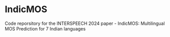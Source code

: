 # IndicMOS
Code reporsitory for the INTERSPEECH 2024 paper - IndicMOS: Multilingual MOS Prediction for 7 Indian languages
